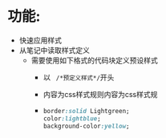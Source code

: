 # 功能:

- 快速应用样式
- 从笔记中读取样式定义
  - 需要使用如下格式的代码块定义预设样式
    - 以 ` /*预定义样式*/`开头
    - 内容为css样式规则内容为css样式规
    - ```css
      border:solid Lightgreen;
      color:lightblue;
      background-color:yellow;
      ```


      ```

      ```
